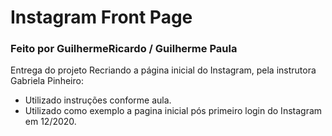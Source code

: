 # Instagram Front Page

### Feito por GuilhermeRicardo / Guilherme Paula

Entrega do projeto Recriando a página inicial do Instagram, pela instrutora Gabriela Pinheiro:

* Utilizado instruções conforme aula.
* Utilizado como exemplo a pagina inicial pós primeiro login do Instagram em 12/2020.
